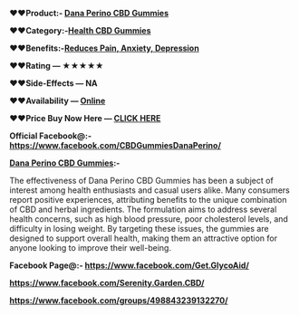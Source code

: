<p>❤️❤️<strong>Product:- <a href="https://www.facebook.com/CBDGummiesDanaPerino/">Dana Perino CBD Gummies</a></strong></p>
<p>❤️❤️<strong>Category:-<a href="https://www.facebook.com/CBDGummiesDanaPerino/">Health CBD Gummies</a></strong></p>
<p>❤️❤️<strong>Benefits:-<a href="https://www.facebook.com/CBDGummiesDanaPerino/">Reduces Pain, Anxiety, Depression</a></strong></p>
<p>❤️❤️<strong>Rating &mdash; ★★★★★</strong></p>
<p>❤️❤️<strong>Side-Effects &mdash; NA</strong></p>
<p>❤️❤️<strong>Availability &mdash; <a href="https://www.facebook.com/CBDGummiesDanaPerino/">Online</a></strong></p>
<p>❤️❤️<strong>Price Buy Now Here &mdash; <a href="https://www.facebook.com/CBDGummiesDanaPerino/">CLICK HERE</a></strong></p>
<p><strong>Official Facebook@:- <a href="https://www.facebook.com/CBDGummiesDanaPerino/">https://www.facebook.com/CBDGummiesDanaPerino/</a></strong></p>
<p><strong><a href="https://www.facebook.com/CBDGummiesDanaPerino/">Dana Perino CBD Gummies</a>:- </strong></p>
<p>The effectiveness of Dana Perino CBD Gummies has been a subject of interest among health enthusiasts and casual users alike. Many consumers report positive experiences, attributing benefits to the unique combination of CBD and herbal ingredients. The formulation aims to address several health concerns, such as high blood pressure, poor cholesterol levels, and difficulty in losing weight. By targeting these issues, the gummies are designed to support overall health, making them an attractive option for anyone looking to improve their well-being.</p>
<p><strong>Facebook Page@:- <a href="https://www.facebook.com/Get.GlycoAid/">https://www.facebook.com/Get.GlycoAid/</a></strong></p>
<p><strong><a href="https://www.facebook.com/Serenity.Garden.CBD/">https://www.facebook.com/Serenity.Garden.CBD/</a></strong></p>
<p><strong><a href="https://www.facebook.com/groups/498843239132270/">https://www.facebook.com/groups/498843239132270/</a></strong></p>
